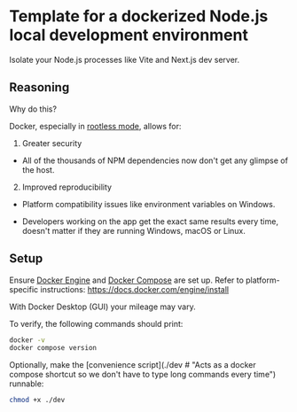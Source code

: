 # Template for a dockerized Node.js local development environment

Isolate your Node.js processes like Vite and Next.js dev server.

## Reasoning

Why do this?

Docker, especially in [rootless mode](https://docs.docker.com/engine/security/rootless/), allows for:

1. Greater security

  - All of the thousands of NPM dependencies now don't get any glimpse of the host.

2. Improved reproducibility

  - Platform compatibility issues like environment variables on Windows.

  - Developers working on the app get the exact same results every time, doesn't matter if they are running Windows, macOS or Linux.


## Setup

Ensure [Docker Engine](https://docs.docker.com/engine/) and [Docker Compose](https://docs.docker.com/compose/) are set up. Refer to platform-specific instructions: https://docs.docker.com/engine/install

With Docker Desktop (GUI) your mileage may vary.

To verify, the following commands should print:

```sh
docker -v
docker compose version
```

Optionally, make the [convenience script](./dev # "Acts as a docker compose shortcut so we don't have to type long commands every time") runnable:

```sh
chmod +x ./dev
```